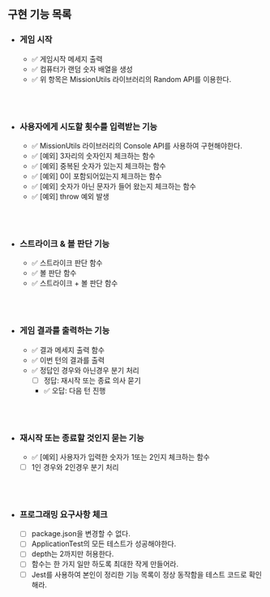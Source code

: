 <!-- prettier-ignore-start -->
## 구현 기능 목록

- ### 게임 시작
  - ✅ 게임시작 메세지 출력
  - ✅ 컴퓨터가 랜덤 숫자 배열을 생성
  - ✅ 위 항목은 MissionUtils 라이브러리의 Random API를 이용한다.
<br/>
<br/>

- ### 사용자에게 시도할 횟수를 입력받는 기능
  - ✅ MissionUtils 라이브러리의 Console API를 사용하여 구현해야한다.
  - ✅ [예외] 3자리의 숫자인지 체크하는 함수
  - ✅ [예외] 중복된 숫자가 있는지 체크하는 함수
  - ✅ [예외] 0이 포함되어있는지 체크하는 함수
  - ✅ [예외] 숫자가 아닌 문자가 들어 왔는지 체크하는 함수
  - ✅ [예외] throw 예외 발생
<br/>
<br/>

- ### 스트라이크 & 볼 판단 기능
  - ✅ 스트라이크 판단 함수
  - ✅ 볼 판단 함수
  - ✅ 스트라이크 + 볼 판단 함수
<br/>
<br/>

- ### 게임 결과를 출력하는 기능
  - ✅ 결과 메세지 출력 함수
  - ✅ 이번 턴의 결과를 출력
  - ✅ 정답인 경우와 아닌경우 분기 처리
    - [ ] 정답: 재시작 또는 종료 의사 묻기
    - ✅ 오답: 다음 턴 진행
<br/>
<br/>

- ### 재시작 또는 종료할 것인지 묻는 기능
  - ✅ [예외] 사용자가 입력한 숫자가 1또는 2인지 체크하는 함수
  - [ ] 1인 경우와 2인경우 분기 처리
<br/>
<br/>

- ### 프로그래밍 요구사항 체크
  - [ ] package.json을 변경할 수 없다.
  - [ ] ApplicationTest의 모든 테스트가 성공해야한다.
  - [ ] depth는 2까지만 허용한다.
  - [ ] 함수는 한 가지 일만 하도록 최대한 작게 만들어라.
  - [ ] Jest를 사용하여 본인이 정리한 기능 목록이 정상 동작함을 테스트 코드로 확인해라.

<br/>
<br/>


<!-- prettier-ignore-end -->
